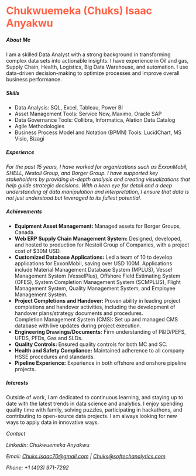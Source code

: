 <h1 style="color:Tomato;">Chukwuemeka (Chuks) Isaac Anyakwu</h1>

<h5>About Me</h5>

<p>I am a skilled Data Analyst with a strong background in transforming complex data sets into actionable insights. I have experience in Oil and gas, Supply Chain, Health, Logistics, Big Data Warehouse, and automation.
I use data-driven decision-making to optimize processes and improve overall business performance.</p>

<h5><em>Skills</em></h5>
<ul>
<li>Data Analysis: SQL, Excel, Tableau, Power BI </li>
<li>Asset Management Tools: Service Now, Maximo, Oracle SAP</li>
<li>Data Governance Tools: Collibra, Informatica, Alation Data Catalog</li>
<li>Agile Methodologies</li>
<li>Business Process Model and Notation (BPMN) Tools: LucidChart, MS Visio, Bizagi</li>
</ul>
<h5>Experience</h5>
<p><em>For the past 15 years, I have worked for organizations such as ExxonMobil, SHELL, Nestoil Group, and Borger Group. I have supported key stakeholders by providing in-depth analysis and creating visualizations that help guide strategic decisions. With a keen eye for detail and a deep understanding of data manipulation and interpretation, I ensure that data is not just understood but leveraged to its fullest potential.
</em></p>

<h5>Achievements</h5>
<ul>
<li><b>Equipment Asset Management:</b> Managed assets for Borger Groups, Canada.</li>
<li><b>Web ERP Supply Chain Management System:</b> Designed, developed, and hosted to production for Nestoil Group of Companies, with a project cost of $30M USD.</li>
<li><b>Customized Database Applications:</b> Led a team of 10 to develop applications for ExxonMobil, saving over USD 100M. Applications include Material Management Database System (MPLUS), Vessel Management System (VesselPlus), Offshore Field Estimating System (OFES), System Completion Management System (SCMPLUS), Flight Management System, Quality Management System, and Employee Management System.</li>
<li><b>Project Completions and Handover: </b>Proven ability in leading project completions and handover activities, including the development of handover plans/strategy documents and procedures.</li>
Completion Management System (CMS): Set up and managed CMS database with live updates during project execution.</li>
<li><b>Engineering Drawings/Documents:</b> Firm understanding of P&ID/PEFS, UFDS, PFDs, Gas and SLDs.</li>
<li><b>Quality Controls: </b>Ensured quality controls for both MC and SC.</li>
<li><b>Health and Safety Compliance:</b> Maintained adherence to all company HSSE procedures and standards.</li>
<li><b>Pipeline Experience:</b> Experience in both offshore and onshore pipeline projects.</li>
  </ul>
  
<h5>Interests</h5>
<p>Outside of work, I am dedicated to continuous learning, and staying up to date with the latest trends in data science and analytics. I enjoy spending quality time with family, solving puzzles, participating in hackathons, and contributing to open-source data projects. I am always looking for new ways to apply data in innovative ways.</p>

<address>Contact

LinkedIn: Chukwuemeka Anyakwu

Email: Chuks.Isaac70@gmail.com | Chuks@softechanalytics.com

Phone: +1 (403) 971-7292 </address>
